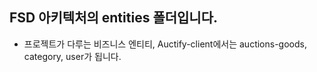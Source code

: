 ## FSD 아키텍처의 entities 폴더입니다.

- 프로젝트가 다루는 비즈니스 엔티티, Auctify-client에서는 auctions-goods, category, user가 됩니다.
